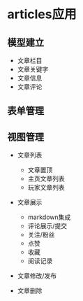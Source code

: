 # articles应用 #

## 模型建立 ##
- 文章栏目
- 文章关键字
- 文章信息
- 文章评论

## 表单管理

## 视图管理 ##
- 文章列表
    - 文章置顶
    - 主页文章列表
    - 玩家文章列表
- 文章展示
    - markdown集成
    - 评论展示/提交
    - 关注/粉丝
    - 点赞
    - 收藏
    - 阅读记录
 
- 文章修改/发布    

- 文章删除